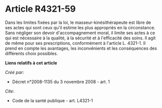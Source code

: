 # Article R4321-59

Dans les limites fixées par la loi, le masseur-kinésithérapeute est libre de ses actes qui sont ceux qu'il estime les plus
appropriés en la circonstance. Sans négliger son devoir d'accompagnement moral, il limite ses actes à ce qui est nécessaire à
la qualité, à la sécurité et à l'efficacité des soins. Il agit de même pour ses prescriptions, conformément à l'article L.
4321-1. Il prend en compte les avantages, les inconvénients et les conséquences des différents choix possibles.

**Liens relatifs à cet article**

_Créé par_:

  - Décret n°2008-1135 du 3 novembre 2008 - art. 1

_Cite_:

  - Code de la santé publique - art. L4321-1
